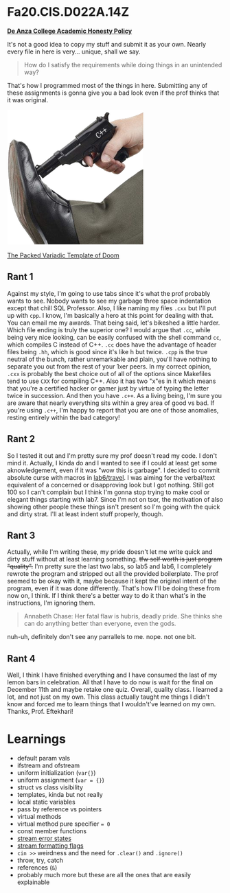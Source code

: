 # Fa20.CIS.D022A.14Z

[**De Anza College Academic Honesty Policy**](ACADEMIC_HONESTY.md)

It's not a good idea to copy my stuff and submit it as your own.
Nearly every file in here is very... unique, shall we say.

> How do I satisfy the requirements while doing things in an unintended way?

That's how I programmed most of the things in here.
Submitting any of these assignments is gonna give you a bad look even if the
prof thinks that it was original.

![](misc/footgun.png)

[The Packed Variadic Template of Doom](lab/lab6/convert_money.cpp#L67)

## Rant 1

Against my style, I'm going to use tabs since it's what the prof probably wants
to see. Nobody wants to see my garbage three space indentation except that chill
SQL Professor. Also, I like naming my files `.cxx` but I'll put up with `cpp`.
I know, I'm basically a hero at this point for dealing with that. You can email
me my awards. That being said, let's bikeshed a little harder. Which file ending
is truly the superior one? I would argue that `.cc`, while being very nice looking,
can be easily confused with the shell command `cc`, which compiles C instead
of C++. `.cc` does have the advantage of header files being `.hh`, which is good
since it's like h but twice. `.cpp` is the true neutral of the bunch, rather
unremarkable and plain, you'll have nothing to separate you out from the rest of
your 1xer peers. In my correct opinion, `.cxx` is probably the best choice out of
all of the options since Makefiles tend to use `CXX` for compiling C++. Also it has
two "x"es in it which means that you're a certified hacker or gamer just by
virtue of typing the letter twice in succession. And then you have `.c++`. As a
living being, I'm sure you are aware that nearly everything sits within a grey
area of good vs bad. If you're using `.c++`, I'm happy to report that you are one
of those anomalies, resting entirely within the bad category!

## Rant 2

So I tested it out and I'm pretty sure my prof doesn't read my code.
I don't mind it. Actually, I kinda do and I wanted to see if I could at least
get some aknowledgement, even if it was "wow this is garbage".
I decided to commit absolute curse with macros in
[lab6/travel](lab/lab6/travel.cpp). I was aiming for the verbal/text equivalent
of a concerned or disapproving look but I got nothing. Still got 100 so I can't
complain but I think I'm gonna stop trying to make cool or elegant things
starting with lab7. Since I'm not on tsor, the motivation of also showing other
people these things isn't present so I'm going with the quick and dirty strat.
I'll at least indent stuff properly, though.

## Rant 3

Actually, while I'm writing these, my pride doesn't let me write quick and dirty
stuff without at least learning something.
~~tfw self worth is just program "quality".~~
I'm pretty sure the last two labs, so lab5 and lab6, I completely rewrote the
program and stripped out all the provided boilerplate.
The prof seemed to be okay with it, maybe because it kept the original intent
of the program, even if it was done differently.
That's how I'll be doing these from now on, I think.
If I think there's a better way to do it than what's in the instructions, I'm
ignoring them.

> Annabeth Chase:
> Her fatal flaw is hubris, deadly pride.
> She thinks she can do anything better than everyone, even the gods.

nuh-uh, definitely don't see any parrallels to me. nope. not one bit.

## Rant 4

Well, I think I have finished everything and I have consumed the last of my
lemon bars in celebration. All that I have to do now is wait for the final on
December 11th and maybe retake one quiz.
Overall, quality class.
I learned a lot, and not just on my own.
This class actually taught me things I didn't know and forced me to learn things
that I wouldn't've learned on my own. Thanks, Prof. Eftekhari!

# Learnings

- default param vals
- ifstream and ofstream
- uniform initialization (`var{}`)
- uniform assignment (`var = {}`)
- struct vs class visibility
- templates, kinda but not really
- local static variables
- pass by reference vs pointers
- virtual methods
- virtual method pure specifier `= 0`
- const member functions
- [stream error states](http://www.cplusplus.com/reference/ios/basic_ios/rdstate/)
- [stream formatting flags](http://www.cplusplus.com/reference/ios/ios_base/fmtflags/)
- `cin >>` weirdness and the need for `.clear()` and `.ignore()`
- throw, try, catch
- references (`&`)
- probably much more but these are all the ones that are easily explainable
